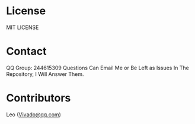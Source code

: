 # License
MIT LICENSE

# Contact
  QQ Group: 244615309
  Questions Can Email Me or Be Left as Issues In The Repository, I Will Answer Them.

# Contributors
Leo (Vivado@qq.com)
